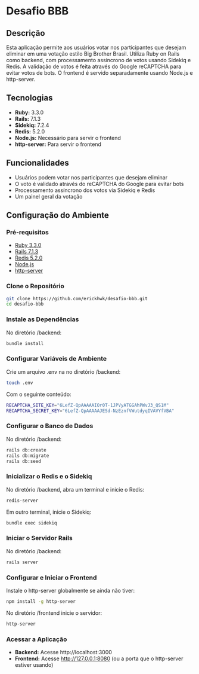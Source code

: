 # Desafio BBB

## Descrição

Esta aplicação permite aos usuários votar nos participantes que desejam eliminar em uma votação estilo Big Brother Brasil. Utiliza Ruby on Rails como backend, com processamento assíncrono de votos usando Sidekiq e Redis. A validação de votos é feita através do Google reCAPTCHA para evitar votos de bots. O frontend é servido separadamente usando Node.js e http-server.

## Tecnologias

- **Ruby:** 3.3.0
- **Rails:** 7.1.3
- **Sidekiq:** 7.2.4
- **Redis:** 5.2.0
- **Node.js:** Necessário para servir o frontend
- **http-server:** Para servir o frontend

## Funcionalidades

- Usuários podem votar nos participantes que desejam eliminar
- O voto é validado através do reCAPTCHA do Google para evitar bots
- Processamento assíncrono dos votos via Sidekiq e Redis
- Um painel geral da votação

## Configuração do Ambiente

### Pré-requisitos

- [Ruby 3.3.0](https://www.ruby-lang.org/en/downloads/)
- [Rails 7.1.3](https://guides.rubyonrails.org/v7.1.3/)
- [Redis 5.2.0](https://redis.io/download)
- [Node.js](https://nodejs.org/)
- [http-server](https://www.npmjs.com/package/http-server)

### Clone o Repositório

```bash
git clone https://github.com/erickhwk/desafio-bbb.git
cd desafio-bbb
```

### Instale as Dependências
No diretório /backend:

```bash
bundle install
```

### Configurar Variáveis de Ambiente
Crie um arquivo .env na no diretório /backend:
```bash
touch .env
```

Com o seguinte conteúdo:

```bash
RECAPTCHA_SITE_KEY="6LefZ-QpAAAAAIOr0T-1JPVyATGGAhPWvJ3_QS1M"
RECAPTCHA_SECRET_KEY="6LefZ-QpAAAAAJESd-NzEznfVWutdyqIVAVYfVBA"
```

### Configurar o Banco de Dados
No diretório /backend:

```bash
rails db:create
rails db:migrate
rails db:seed
```

### Inicializar o Redis e o Sidekiq
No diretório /backend, abra um terminal e inicie o Redis:

```bash
redis-server
```

Em outro terminal, inicie o Sidekiq:

```bash
bundle exec sidekiq
```

### Iniciar o Servidor Rails
No diretório /backend:

```bash
rails server
```

### Configurar e Iniciar o Frontend
Instale o http-server globalmente se ainda não tiver:

```bash
npm install -g http-server
```

No diretório /frontend inicie o servidor:

```bash
http-server
```

### Acessar a Aplicação
- **Backend:** Acesse http://localhost:3000
- **Frontend:** Acesse http://127.0.0.1:8080 (ou a porta que o http-server estiver usando)
